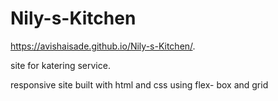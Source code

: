 # Nily-s-Kitchen

https://avishaisade.github.io/Nily-s-Kitchen/.

site for katering service.

responsive site built with html and css using flex- box and grid

